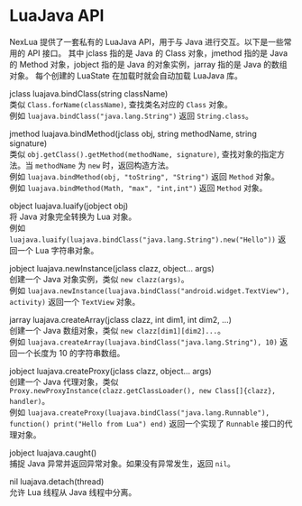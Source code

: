 # LuaJava API

NexLua 提供了一套私有的 LuaJava API，用于与 Java 进行交互。以下是一些常用的 API 接口。
其中 jclass 指的是 Java 的 Class 对象，jmethod 指的是 Java 的 Method 对象，jobject 指的是 Java 的对象实例，jarray 指的是 Java 的数组对象。
每个创建的 LuaState 在加载时就会自动加载 LuaJava 库。

jclass luajava.bindClass(string className)  
类似 `Class.forName(className)`, 查找类名对应的 `Class` 对象。  
例如 `luajava.bindClass("java.lang.String")` 返回 `String.class`。

jmethod luajava.bindMethod(jclass obj, string methodName, string signature)  
类似 `obj.getClass().getMethod(methodName, signature)`, 查找对象的指定方法。当 `methodName` 为 `new` 时，返回构造方法。  
例如 `luajava.bindMethod(obj, "toString", "String")` 返回 `Method` 对象。  
例如 `luajava.bindMethod(Math, "max", "int,int")` 返回 `Method` 对象。

object luajava.luaify(jobject obj)  
将 Java 对象完全转换为 Lua 对象。  
例如 `luajava.luaify(luajava.bindClass("java.lang.String").new("Hello"))` 返回一个 Lua 字符串对象。

jobject luajava.newInstance(jclass clazz, object... args)  
创建一个 Java 对象实例，类似 `new clazz(args)`。  
例如 `luajava.newInstance(luajava.bindClass("android.widget.TextView"), activity)` 返回一个 `TextView` 对象。

jarray luajava.createArray(jclass clazz, int dim1, int dim2, ...)  
创建一个 Java 数组对象，类似 `new clazz[dim1][dim2]...`。  
例如 `luajava.createArray(luajava.bindClass("java.lang.String"), 10)` 返回一个长度为 10 的字符串数组。

jobject luajava.createProxy(jclass clazz, object... args)  
创建一个 Java 代理对象，类似 `Proxy.newProxyInstance(clazz.getClassLoader(), new Class[]{clazz}, handler)`。  
例如 `luajava.createProxy(luajava.bindClass("java.lang.Runnable"), function() print("Hello from Lua") end)` 返回一个实现了 `Runnable` 接口的代理对象。

jobject luajava.caught()  
捕捉 Java 异常并返回异常对象。如果没有异常发生，返回 `nil`。

nil luajava.detach(thread)  
允许 Lua 线程从 Java 线程中分离。
